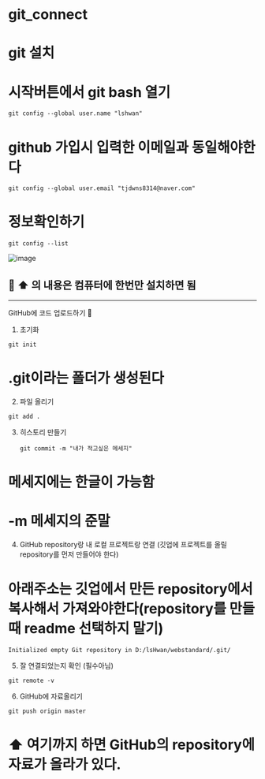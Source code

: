 # git_connect

# git 설치 

# 시작버튼에서 git bash 열기

```
git config --global user.name "lshwan"
```
# github 가입시 입력한 이메일과 동일해야한다
```
git config --global user.email "tjdwns8314@naver.com"

```
# 정보확인하기
```
git config --list
```
![image](https://github.com/leesh0787/git_connect/assets/131154479/c4f2a98a-c40e-4c34-9bff-ffae58761c35)

🥖 ⬆️ 의 내용은 컴퓨터에 한번만 설치하면 됨
------------------------------------
------------------------------------

GitHub에 코드 업로드하기  🐬

1. 초기화
  ```
  git init
  ```

# .git이라는 폴더가 생성된다

2. 파일 올리기

  ```
  git add .
  ```

3. 히스토리 만들기
   ```
   git commit -m "내가 적고싶은 메세지"
   ```
# 메세지에는 한글이 가능함
# -m 메세지의 준말

4. GitHub repository랑 내 로컬 프로젝트랑 연결 (깃업에 프로젝트를 올릴 repository를 먼저 만들어야 한다)
# 아래주소는 깃업에서 만든 repository에서 복사해서 가져와야한다(repository를 만들때 readme 선택하지 말기)
```
Initialized empty Git repository in D:/lsHwan/webstandard/.git/
```
5. 잘 연결되었는지 확인 (필수아님)
```
git remote -v
```

6. GitHub에 자료올리기
```
git push origin master
```

# ⬆️ 여기까지 하면 GitHub의 repository에 자료가 올라가 있다.
